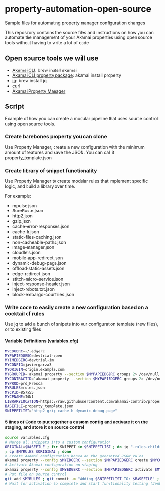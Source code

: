 # property-automation-open-source
Sample files for automating property manager configuration changes

This repository contains the source files and instructions on how you can automate the management of your Akamai properties using open source tools without having to write a lot of code 

## Open source tools we will use

* [Akamai CLI](https://github.com/akamai/cli): brew install akamai
* [Akamai CLI property package](https://github.com/akamai/cli-property): akamai install property
* [jq](https://stedolan.github.io/jq/): brew install jq
* [curl](https://curl.haxx.se/download.html)
* [Akamai Property Manager](https://control.akamai.com/apps/property-manager/)

## Script

Example of how you can create a modular pipeline that uses source control using open source tools.

### Create barebones property you can clone

Use Property Manager, create a new configuration with the minimum amount of features and save the JSON. You can call it property_template.json

### Create library of snippet functionality 

Use Property Manager to create modular rules that implement specific logic, and build a library over time. 

For example:
* mpulse.json
* SureRoute.json
* http2.json
* gzip.json
* cache-error-responses.json
* cache-h.json
* static-files-caching.json
* non-cacheable-paths.json
* image-manager.json
* cloudlets.json
* mobile-app-redirect.json
* dynamic-debug-page.json
* offload-static-assets.json
* edge-redirect.json
* stitch-micro-service.json
* inject-response-header.json
* inject-robots.txt.json
* block-embargo-countries.json


### Write code to easily create a new configuration based on a cocktail of rules

Use jq to add a bunch of snipets into our configuration template (new files), or to existing files

#### Variable Definitions (variables.cfg)
```bash
MYEDGERC=~/.edgerc
MYPAPIEDGERC=devtrial-open
MYIMEDGERC=devtrial-im
MYCONFIG=javiergarza3
MYORIGIN=origin.example.com
MYGROUPID=`akamai property --section $MYPAPIEDGERC groups 2> /dev/null | jq -r .[0].groupId`
MYCONTRACTID=`akamai property --section $MYPAPIEDGERC groups 2> /dev/null | jq -r .[0].contractIds[0]`
MYPROD=prd_Fresca
MYRULES=rules.json
MYCPID=857555
MYCPNAME=ION1
LIBRARYLOCATION=https://raw.githubusercontent.com/akamai-contrib/property-automation-open-source/master/
BASEFILE=property_template.json
SNIPPETLIST="http2 gzip cache-h dynamic-debug-page"
```

#### 5 lines of Code to put together a custom config and activate it on the staging, and store it on source control

```bash
source variables.cfg
# Merge all snippets into a custom configuration 
ORIGINAL=$BASEFILE ; for SNIPPET in $SNIPPETLIST ; do jq ".rules.children += [`jq -c . $SNIPPET` ]" $ORIGINAL > $MYRULES
; cp $MYRULES $ORIGINAL ; done 
# Create Akamai configuration based on the generated JSON rules
akamai property --config $MYEDGERC --section $MYPAPIEDGERC create $MYCONFIG.edgesuite.net --forward origin --hostnames $MYCONFIG.edgesuite.net --edgehostname $MYCONFIG.edgesuite.net --origin $MYORIGIN --group $MYGROUPID --contract $MYCONTRACTID --product $MYPROD --file $MYRULES --newcpcodename $MYCONFIG
# Activate Akamai configuration on staging
akamai property --config $MYEDGERC --section $MYPAPIEDGERC activate $MYCONFIG.edgesuite.net --network staging
# Put file on source control
git add $MYRULES ; git commit -m "Adding $SNIPPETLIST TO: $BASEFILE" ; git push origin master
# Wait for activation to complete and start functionality testing (Jenkins)
```


